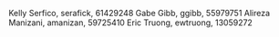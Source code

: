 Kelly Serfico, serafick, 61429248
Gabe Gibb, ggibb, 55979751
Alireza Manizani, amanizan, 59725410
Eric Truong, ewtruong, 13059272
